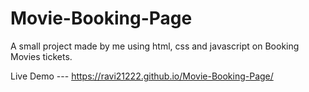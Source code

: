 # Movie-Booking-Page
A small project made by me using html, css and javascript on Booking Movies tickets.

Live Demo --- https://ravi21222.github.io/Movie-Booking-Page/
